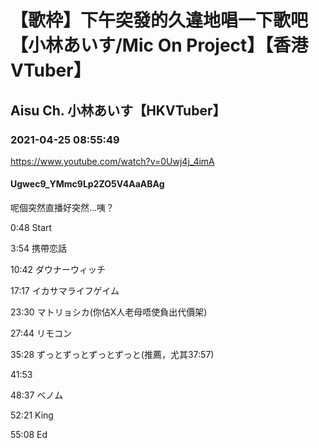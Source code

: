 # 【歌枠】下午突發的久違地唱一下歌吧【小林あいす/Mic On Project】【香港VTuber】

## Aisu Ch. 小林あいす【HKVTuber】

### 2021-04-25 08:55:49

https://www.youtube.com/watch?v=0Uwj4j_4imA

#### Ugwec9_YMmc9Lp2ZO5V4AaABAg

呢個突然直播好突然…咦？



0:48 Start

3:54 携帶恋話

10:42 ダウナーウィッチ

17:17 イカサマライフゲイム

23:30 マトリョシカ(你佔X人老母唔使負出代價架) 

27:44 リモコン

35:28 ずっとずっとずっとずっと(推薦，尤其37:57) 

41:53 

48:37 ベノム

52:21 King

55:08 Ed

